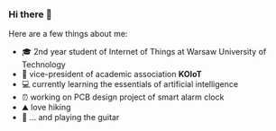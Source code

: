 ### Hi there 👋

Here are a few things about me:
- 🎓 2nd year student of Internet of Things at Warsaw University of Technology
- 🦊 vice-president of academic association __KOIoT__
- 💻 currently learning the essentials of artificial intelligence
- ⏰ working on PCB design project of smart alarm clock
- ⛰ love hiking
- 🎸 ... and playing the guitar
